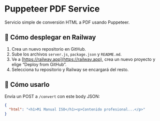 # Puppeteer PDF Service

Servicio simple de conversión HTML a PDF usando Puppeteer.

## 🚀 Cómo desplegar en Railway

1. Crea un nuevo repositorio en GitHub.
2. Sube los archivos `server.js`, `package.json` y `README.md`.
3. Ve a [https://railway.app](https://railway.app), crea un nuevo proyecto y elige “Deploy from GitHub”.
4. Selecciona tu repositorio y Railway se encargará del resto.

## 🧪 Cómo usarlo

Envía un POST a `/convert` con este body JSON:

```json
{
  "html": "<h1>Mi Manual ISO</h1><p>Contenido profesional...</p>"
}
